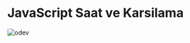 # JavaScript Saat ve Karsilama
![odev](https://user-images.githubusercontent.com/48656439/166515788-1a1f9974-e017-451c-94c4-763abd241f46.PNG)

